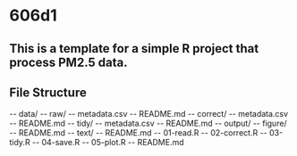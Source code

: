 # 606d1
## This is a template for a simple R project that process PM2.5 data.

## File Structure
-- data/
  -- raw/
    -- metadata.csv
    -- README.md
  -- correct/
    -- metadata.csv
    -- README.md
  -- tidy/
    -- metadata.csv
    -- README.md
-- output/
  -- figure/
    -- README.md
  -- text/
    -- README.md
-- 01-read.R
-- 02-correct.R
-- 03-tidy.R
-- 04-save.R
-- 05-plot.R
-- README.md
